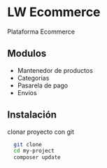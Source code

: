
# LW Ecommerce

Plataforma Ecommerce


## Modulos

- Mantenedor de productos
- Categorias
- Pasarela de pago
- Envios
## Instalación

clonar proyecto con git

```bash
  git clone 
  cd my-project
  composer update
```
